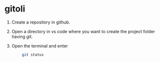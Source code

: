 # gitoli
1. Create a repository in github.

2. Open a directory in vs code where you want to create the project folder having git.

3. Open the terminal and enter
```bash
        git status
```